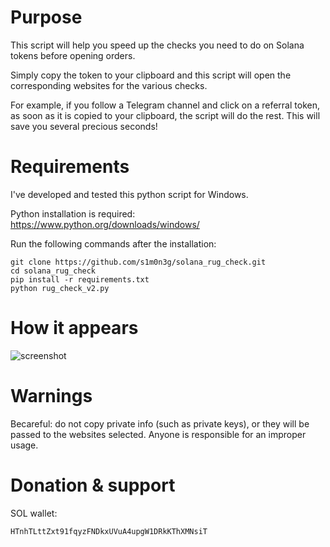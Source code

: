 # Purpose

This script will help you speed up the checks you need to do on Solana tokens before opening orders.

Simply copy the token to your clipboard and this script will open the corresponding websites for the various checks.

For example, if you follow a Telegram channel and click on a referral token, as soon as it is copied to your clipboard, the script will do the rest. This will save you several precious seconds!

# Requirements

I've developed and tested this python script for Windows.

Python installation is required: https://www.python.org/downloads/windows/

Run the following commands after the installation:
```
git clone https://github.com/s1m0n3g/solana_rug_check.git
cd solana_rug_check
pip install -r requirements.txt
python rug_check_v2.py
```

# How it appears
![screenshot](https://github.com/s1m0n3g/solana_rug_check/assets/41329914/10f33582-02ed-4099-ae8a-c0be54a19ebd)

# Warnings

Becareful: do not copy private info (such as private keys), or they will be passed to the websites selected. Anyone is responsible for an improper usage.

# Donation & support
SOL wallet: 
```
HTnhTLttZxt91fqyzFNDkxUVuA4upgW1DRkKThXMNsiT
```
